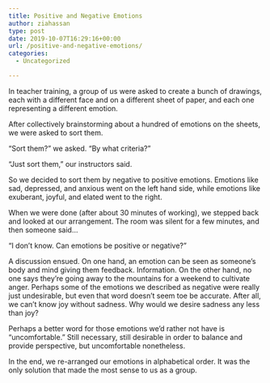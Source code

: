 ```yaml
---
title: Positive and Negative Emotions
author: ziahassan
type: post
date: 2019-10-07T16:29:16+00:00
url: /positive-and-negative-emotions/
categories:
  - Uncategorized

---
```

In teacher training, a group of us were asked to create a bunch of drawings, each with a different face and on a different sheet of paper, and each one representing a different emotion.

After collectively brainstorming about a hundred of emotions on the sheets, we were asked to sort them. 

“Sort them?” we asked. “By what criteria?”

“Just sort them,” our instructors said.

So we decided to sort them by negative to positive emotions. Emotions like sad, depressed, and anxious went on the left hand side, while emotions like exuberant, joyful, and elated went to the right.

When we were done (after about 30 minutes of working), we stepped back and looked at our arrangement. The room was silent for a few minutes, and then someone said…

“I don’t know. Can emotions be positive or negative?”

A discussion ensued. On one hand, an emotion can be seen as someone’s body and mind giving them feedback. Information. On the other hand, no one says they’re going away to the mountains for a weekend to cultivate anger. Perhaps some of the emotions we described as negative were really just undesirable, but even that word doesn’t seem toe be accurate. After all, we can’t know joy without sadness. Why would we desire sadness any less than joy?

Perhaps a better word for those emotions we’d rather not have is “uncomfortable.” Still necessary, still desirable in order to balance and provide perspective, but uncomfortable nonetheless.

In the end, we re-arranged our emotions in alphabetical order. It was the only solution that made the most sense to us as a group.